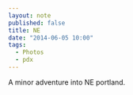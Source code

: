 ```yaml
---
layout: note
published: false
title: NE
date: "2014-06-05 10:00"
tags: 
  - Photos
  - pdx
---
```


A minor adventure into NE portland.